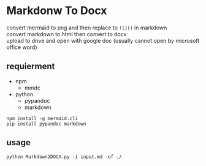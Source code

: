 # Markdonw To Docx

convert mermaid to png and then replace to ```![]()``` in markdown  
convert markdown to html then convert to docx  
upload to drive and open with google doc (usually cannot open by microsoft office word)

## requierment

* npm
    * mmdc
* python
    * pypandoc
    * markdown

```
npm install -g mermaid.cli
pip install pypandoc markdown
```

## usage 
```
python Markdown2DOCX.py -i input.md -of ./
```